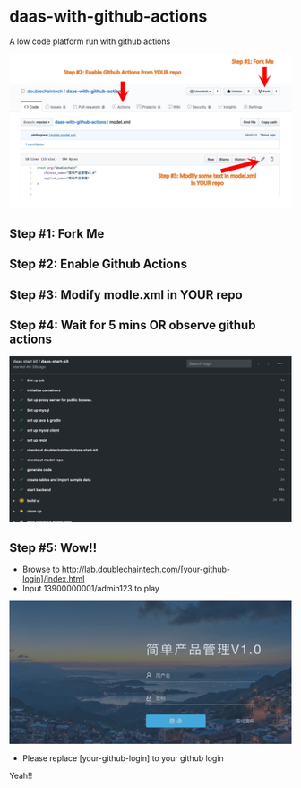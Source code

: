 # daas-with-github-actions
A low code platform run with github actions


![Steps](/doc/steps.jpg)


## Step #1: Fork Me 

## Step #2: Enable Github Actions

## Step #3: Modify modle.xml in YOUR repo

## Step #4: Wait for 5 mins OR observe github actions

![Steps](/doc/git-actions-running.jpg)


## Step #5: Wow!!

* Browse to http://lab.doublechaintech.com/[your-github-login]/index.html
* Input 13900000001/admin123 to play


![Steps](/doc/final-ui.jpg)

* Please replace [your-github-login] to your github login



 Yeah!!
